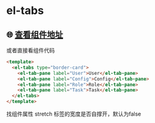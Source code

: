 # el-tabs

## 🌐 [查看组件地址](https://element-plus.org/zh-CN/component/tabs.html)

或者直接看组件代码

```html
<template>
  <el-tabs type="border-card">
    <el-tab-pane label="User">User</el-tab-pane>
    <el-tab-pane label="Config">Config</el-tab-pane>
    <el-tab-pane label="Role">Role</el-tab-pane>
    <el-tab-pane label="Task">Task</el-tab-pane>
  </el-tabs>
</template>
```

找组件属性
stretch 标签的宽度是否自撑开，默认为false
